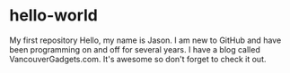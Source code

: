 # hello-world
My first repository
Hello, my name is Jason. I am new to GitHub and have been programming on and off for several years.
I have a blog called VancouverGadgets.com. It's awesome so don't forget to check it out.
